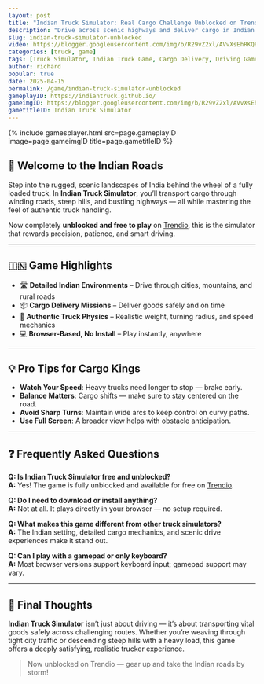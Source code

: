```yaml
---
layout: post
title: "Indian Truck Simulator: Real Cargo Challenge Unblocked on Trendio"
description: "Drive across scenic highways and deliver cargo in Indian Truck Simulator — the realistic driving experience now unblocked and free to play on Trendio."
slug: indian-truck-simulator-unblocked
video: https://blogger.googleusercontent.com/img/b/R29vZ2xl/AVvXsEhRKQ8i1J0d9UJM5cHajH3ZT74vyWl92E9Z2G8_kgvOWnUxoyNMTzVAqlKFaiKxFt5P9uV7HTzpmG2FfyS3P6soHX6tASKU_IDC0WLW8F9mHF6Bl5YNduNwyXobxY5NxX3Rc5jBUvxqxhg-ZmU_dw4CJIsK6-4vTdENu_SEGUrTmF33EKXNdQVGQ35ytMs/s320/indian-truck-simulator-3d.png
categories: [truck, game]
tags: [Truck Simulator, Indian Truck Game, Cargo Delivery, Driving Game, Unblocked Games]
author: richard
popular: true
date: 2025-04-15
permalink: /game/indian-truck-simulator-unblocked
gameplayID: https://indiantruck.github.io/
gameimgID: https://blogger.googleusercontent.com/img/b/R29vZ2xl/AVvXsEhRKQ8i1J0d9UJM5cHajH3ZT74vyWl92E9Z2G8_kgvOWnUxoyNMTzVAqlKFaiKxFt5P9uV7HTzpmG2FfyS3P6soHX6tASKU_IDC0WLW8F9mHF6Bl5YNduNwyXobxY5NxX3Rc5jBUvxqxhg-ZmU_dw4CJIsK6-4vTdENu_SEGUrTmF33EKXNdQVGQ35ytMs/s320/indian-truck-simulator-3d.png
gametitleID: Indian Truck Simulator
---
```


{% include gamesplayer.html
  src=page.gameplayID
  image=page.gameimgID
  title=page.gametitleID
%}

## 🚛 Welcome to the Indian Roads

Step into the rugged, scenic landscapes of India behind the wheel of a fully loaded truck. In **Indian Truck Simulator**, you’ll transport cargo through winding roads, steep hills, and bustling highways — all while mastering the feel of authentic truck handling.

Now completely **unblocked and free to play** on [Trendio](https://www.trendio.homes/), this is the simulator that rewards precision, patience, and smart driving.

---

## 🇮🇳 Game Highlights

- 🛣️ **Detailed Indian Environments** – Drive through cities, mountains, and rural roads
- 📦 **Cargo Delivery Missions** – Deliver goods safely and on time
- 🚚 **Authentic Truck Physics** – Realistic weight, turning radius, and speed mechanics
- 💻 **Browser-Based, No Install** – Play instantly, anywhere

---

## 💡 Pro Tips for Cargo Kings

- **Watch Your Speed**: Heavy trucks need longer to stop — brake early.
- **Balance Matters**: Cargo shifts — make sure to stay centered on the road.
- **Avoid Sharp Turns**: Maintain wide arcs to keep control on curvy paths.
- **Use Full Screen**: A broader view helps with obstacle anticipation.

---

## ❓ Frequently Asked Questions

**Q: Is Indian Truck Simulator free and unblocked?**  
**A:** Yes! The game is fully unblocked and available for free on [Trendio](https://www.trendio.homes/).

**Q: Do I need to download or install anything?**  
**A:** Not at all. It plays directly in your browser — no setup required.

**Q: What makes this game different from other truck simulators?**  
**A:** The Indian setting, detailed cargo mechanics, and scenic drive experiences make it stand out.

**Q: Can I play with a gamepad or only keyboard?**  
**A:** Most browser versions support keyboard input; gamepad support may vary.

---

## 🏁 Final Thoughts

**Indian Truck Simulator** isn’t just about driving — it’s about transporting vital goods safely across challenging routes. Whether you’re weaving through tight city traffic or descending steep hills with a heavy load, this game offers a deeply satisfying, realistic trucker experience.

> Now unblocked on Trendio — gear up and take the Indian roads by storm!
